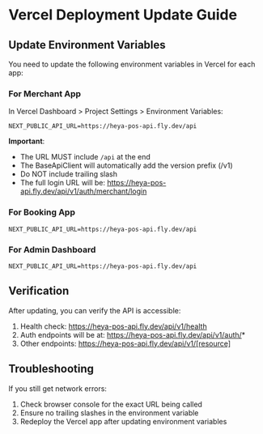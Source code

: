 # Vercel Deployment Update Guide

## Update Environment Variables

You need to update the following environment variables in Vercel for each app:

### For Merchant App
In Vercel Dashboard > Project Settings > Environment Variables:

```
NEXT_PUBLIC_API_URL=https://heya-pos-api.fly.dev/api
```

**Important**: 
- The URL MUST include `/api` at the end
- The BaseApiClient will automatically add the version prefix (/v1)
- Do NOT include trailing slash
- The full login URL will be: https://heya-pos-api.fly.dev/api/v1/auth/merchant/login

### For Booking App
```
NEXT_PUBLIC_API_URL=https://heya-pos-api.fly.dev/api
```

### For Admin Dashboard
```
NEXT_PUBLIC_API_URL=https://heya-pos-api.fly.dev/api
```

## Verification

After updating, you can verify the API is accessible:

1. Health check: https://heya-pos-api.fly.dev/api/v1/health
2. Auth endpoints will be at: https://heya-pos-api.fly.dev/api/v1/auth/*
3. Other endpoints: https://heya-pos-api.fly.dev/api/v1/[resource]

## Troubleshooting

If you still get network errors:
1. Check browser console for the exact URL being called
2. Ensure no trailing slashes in the environment variable
3. Redeploy the Vercel app after updating environment variables